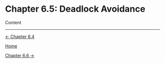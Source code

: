 # Chapter 6.5: Deadlock Avoidance

Content

---

[← Chapter 6.4](Chapter%206%20%20e7f89.md)

[Home](../../AiredDev%20b02d5/Notes%20on%20M%2061e3e.md)

[Chapter 6.6 →](Chapter%206%20%20ea346.md)